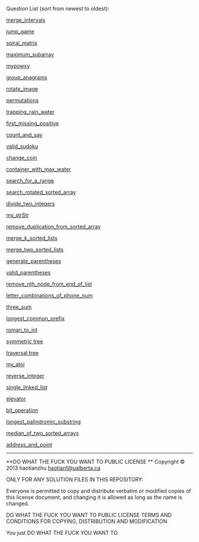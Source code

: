 

Question List (sort from newest to oldest):

[merge_intervals](./merge_intervals)

[jump_game](./jump_game)

[spiral_matrix](./spiral_matrix)

[maximum_subarray](./maximum_subarray)

[mypowxy](./mypowxy)

[group_anagrams](./group_anagrams)

[rotate_image](./rotate_image)

[permutations](./permutations)

[trapping_rain_water](./trapping_rain_water)

[first_missing_positive](./first_missing_positive)

[count_and_say](./count_and_say)

[valid_sudoku](./valid_sudoku)

[change_coin](./change_coin)

[container_with_max_water](./container_with_max_water)

[search_for_a_range](./search_for_a_range)

[search_rotated_sorted_array](./search_rotated_sorted_array)

[divide_two_integers](./divide_two_integers)

[my_strStr](./my_strStr)

[remove_duplication_from_sorted_array](./remove_duplication_from_sorted_array)

[merge_k_sorted_lists](./merge_k_sorted_lists)

[merge_two_sorted_lists](./merge_two_sorted_lists)

[generate_parentheses](./generate_parentheses)

[valid_parentheses](./valid_parentheses)

[remove_nth_node_from_end_of_list](./remove_nth_node_from_end_of_list)

[letter_combinations_of_phone_num](./letter_combinations_of_phone_num)

[three_sum](./three_sum)

[longest_common_prefix](./longest_common_prefix)

[roman_to_int](./roman_to_int)

[symmetric tree](./symmetric%20tree)

[traversal tree](./traversal%20tree)

[my_atoi](./my_atoi)

[reverse_integer](./reverse_integer)

[single_linked_list](./single_linked_list)

[elevator](./elevator)

[bit_operation](./bit_operation)

[longest_palindromic_substring](./longest_palindromic_substring)

[median_of_two_sorted_arrays](./median_of_two_sorted_arrays)

[address_and_point](./address_and_point)



-------



**DO WHAT THE FUCK YOU WANT TO PUBLIC LICENSE **
Copyright © 2013 haotianzhu haotian1@ualberta.ca

ONLY FOR ANY SOLUTION FILES IN THIS REPOSITORY:

Everyone is permitted to copy and distribute verbatim or modified copies of this license document, and changing it is allowed as long as the name is changed.

DO WHAT THE FUCK YOU WANT TO PUBLIC LICENSE TERMS AND CONDITIONS FOR COPYING, DISTRIBUTION AND MODIFICATION

You just DO WHAT THE FUCK YOU WANT TO.
